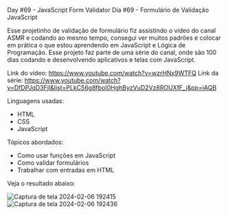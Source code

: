Day #69 - JavaScript Form Validator
Dia #69 - Formulário de Validação JavaScript

Esse projetinho de validação de formulário fiz assistindo o vídeo do canal ASMR e codando ao mesmo tempo, consegui ver muitos padrões e colocar em prática o que estou aprendendo em JavaScript e Lógica de Programação.
Esse projeto faz parte de uma série do canal, onde são 100 dias codando e desenvolvendo aplicativos e telas com JavaScript.

Link do vídeo: https://www.youtube.com/watch?v=wzrHNx9WTFQ
Link da série: https://www.youtube.com/watch?v=DfDPJqD3FjI&list=PLkC56g8fboI0HghByzVuD2Vz8ROUXfF_j&pp=iAQB

Linguagens usadas:
- HTML
- CSS
- JavaScript

Tópicos abordados:
- Como usar funções em JavaScript
- Como validar formulários
- Trabalhar com entradas em HTML

Veja o resultado abaixo:

![Captura de tela 2024-02-06 192415](https://github.com/IsabeleBarros/javascript_formvalidation_day69/assets/141966907/06f0f7c2-4b5f-4bae-82ce-f1b67c45822b)
![Captura de tela 2024-02-06 192436](https://github.com/IsabeleBarros/javascript_formvalidation_day69/assets/141966907/3339eb77-f5f2-40a9-b177-4892f4afd7b1)
